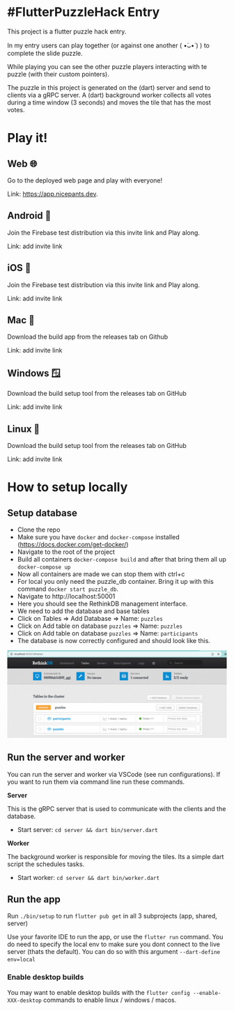 # #FlutterPuzzleHack Entry

This project is a flutter puzzle hack entry.

In my entry users can play together (or against one another ( •̀ᴗ•́ ) ) to complete the slide puzzle.

While playing you can see the other puzzle players interacting with te puzzle (with their custom pointers).

The puzzle in this project is generated on the (dart) server and send to clients via a gRPC server. A (dart) background worker collects all votes during a time window (3 seconds) and moves the tile that has the most votes.

# Play it!

## Web 🌐
Go to the deployed web page and play with everyone!

Link: https://app.nicepants.dev.

## Android 🤖
Join the Firebase test distribution via this invite link and Play along.

Link: add invite link

## iOS 🍏
Join the Firebase test distribution via this invite link and Play along.

Link: add invite link

## Mac 🍎
Download the build app from the releases tab on Github

Link: add invite link

## Windows 🪟
Download the build setup tool from the releases tab on GitHub

Link: add invite link

## Linux 🐧
Download the build setup tool from the releases tab on GitHub

Link: add invite link

# How to setup locally

## Setup database

- Clone the repo
- Make sure you have `docker` and `docker-compose` installed (https://docs.docker.com/get-docker/)
- Navigate to the root of the project
- Build all containers `docker-compose build` and after that bring them all up `docker-compose up`
- Now all containers are made we can stop them with ctrl+c
- For local you only need the puzzle_db container. Bring it up with this command `docker start puzzle_db`.
- Navigate to http://localhost:50001
- Here you should see the RethinkDB management interface.
- We need to add the database and base tables
- Click on Tables => Add Database => Name: `puzzles`
- Click on Add table on database `puzzles` => Name: `puzzles`
- Click on Add table on database `puzzles` => Name: `participants`
- The database is now correctly configured and should look like this.

![](docs/rethink_db.png)

## Run the server and worker

You can run the server and worker via VSCode (see run configurations). If you want to run them via command line run these commands.

**Server**

This is the gRPC server that is used to communicate with the clients and the database.

- Start server: `cd server && dart bin/server.dart`

**Worker**

The background worker is responsible for moving the tiles. Its a simple dart script the schedules tasks.

- Start worker: `cd server && dart bin/worker.dart`

## Run the app

Run `./bin/setup` to run `flutter pub get` in all 3 subprojects (app, shared, server)

Use your favorite IDE to run the app, or use the `flutter run` command. You do need to specify the local env to make sure you dont connect to the live server (thats the default). You can do so with this argument `--dart-define env=local`

### Enable desktop builds

You may want to enable desktop builds with the `flutter config --enable-XXX-desktop` commands to enable linux / windows / macos.